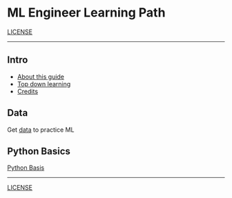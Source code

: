 <link rel='stylesheet' href='assets/css/main.css'/>

# ML Engineer Learning Path

[LICENSE](LICENSE.md)

---

## Intro

* [About this guide](about.md)
* [Top down learning](top-down-learning.md)
* [Credits](credits.md)

## Data

Get [data](data.md) to practice ML

## Python Basics

[Python Basis](python/0-README.md)

---
[LICENSE](LICENSE.md)
